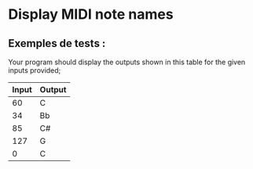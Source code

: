 # Display MIDI note names

## Exemples de tests :

Your program should display the outputs shown in this table for the given inputs provided;

| Input | Output |
| ----- | ------ |
| 60    | C      |
| 34    | Bb     |
| 85    | C#     |
| 127   | G      |
| 0     | C      |
